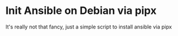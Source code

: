 # Init Ansible on Debian via pipx

It's really not that fancy, just a simple script to install ansible via pipx
